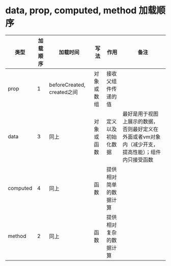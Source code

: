 # data, prop, computed, method 加载顺序

| 类型     | 加载顺序 | 加载时间                   | 写法       | 作用                   | 备注                                                         |
| -------- | -------- | -------------------------- | ---------- | ---------------------- | ------------------------------------------------------------ |
| prop     | 1        | beforeCreated, created之间 | 对象或数组 | 接收父组件传递的值     |                                                              |
| data     | 3        | 同上                       | 对象或函数 | 定义以及初始化数据     | 最好是用于视图上展示的数据，否则最好定义在外面或者vm对象内（减少开支，提高性能）；组件内只接受函数 |
| computed | 4        | 同上                       | 函数       | 提供相对简单的数据计算 |                                                              |
| method   | 2        | 同上                       | 函数       | 提供相对复杂的数据计算 |                                                              |


